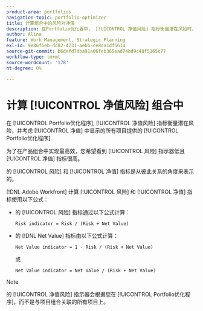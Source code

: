 ```yaml
---
product-area: portfolios
navigation-topic: portfolio-optimizer
title: 计算组合中的风险对净值
description: 在Portfolio优化器中， [!UICONTROL 净值风险] 指标衡量潜在风险时，会考虑Portfolio优化器中显示的所有项目提供的净值。
author: Alina
feature: Work Management, Strategic Planning
exl-id: 9e86f6eb-dd82-4731-aebb-ce8da1df5614
source-git-commit: b6defd7dba91a06feb365ead74bd9c48f5165c77
workflow-type: tm+mt
source-wordcount: '178'
ht-degree: 0%

---
```


# 计算 [!UICONTROL 净值风险] 组合中

在 [!UICONTROL Portfolio优化程序], [!UICONTROL 净值风险] 指标衡量潜在风险，并考虑 [!UICONTROL 净值] 中显示的所有项目提供的 [!UICONTROL Portfolio优化程序]. 

为了在产品组合中实现最高效，您希望看到 [!UICONTROL 风险] 指示器低且 [!UICONTROL 净值] 指标很高。 

的 [!UICONTROL 风险] 和 [!UICONTROL 净值] 指标是从彼此关系的角度来表示的。

[!DNL Adobe Workfront] 计算 [!UICONTROL 风险] 和 [!UICONTROL 净值] 指标使用以下公式：

* 的 [!UICONTROL 风险] 指标通过以下公式计算：

   ```
   Risk indicator = Risk / (Risk + Net Value)
   ```

* 的 [!DNL Net Value] 指标由以下公式计算：

   ```
   Net Value indicator = 1 - Risk / (Risk + Net Value)
   ```

   或

   ```
   Net Value indicator = Net Value / (Risk + Net Value)
   ```

>[!NOTE]
>
>的 [!UICONTROL 净值风险] 指示器会根据您在 [!UICONTROL Portfolio优化程序]，而不是与项目组合关联的所有项目上。 
